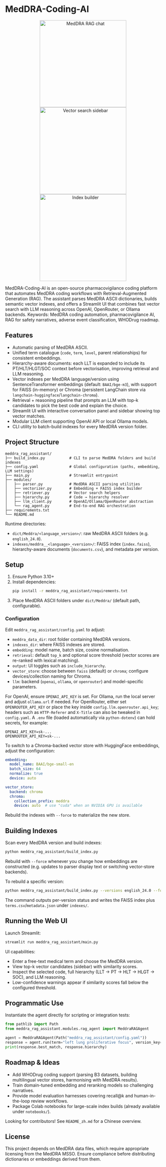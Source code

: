 # MedDRA-Coding-AI

<p align="center">
  <img src="images/Screenshot 2025-10-10 at 11.25.04 PM.png" alt="MedDRA RAG chat" width="280" />
  <img src="images/Screenshot 2025-10-10 at 11.27.31 PM.png" alt="Vector search sidebar" width="280" />
  <img src="images/Screenshot 2025-10-10 at 11.30.01 PM.png" alt="Index builder" width="280" />
</p>

MedDRA-Coding-AI is an open-source pharmacovigilance coding platform that automates MedDRA coding workflows with Retrieval-Augmented Generation (RAG). The assistant parses MedDRA ASCII dictionaries, builds semantic vector indexes, and offers a Streamlit UI that combines fast vector search with LLM reasoning across OpenAI, OpenRouter, or Ollama backends. Keywords: MedDRA coding automation, pharmacovigilance AI, RAG for safety narratives, adverse event classification, WHODrug roadmap.

## Features
- Automatic parsing of MedDRA ASCII.
- Unified term catalogue (`code`, `term`, `level`, parent relationships) for consistent embeddings.
- Hierarchy-aware documents: each LLT is expanded to include its PT/HLT/HLGT/SOC context before vectorisation, improving retrieval and LLM reasoning.
- Vector indexes per MedDRA language/version using SentenceTransformer embeddings (default: `BAAI/bge-m3`), with support for FAISS (in-memory) or Chroma (persistent LangChain store via `langchain-huggingface`/`langchain-chroma`).
- Retrieval + reasoning pipeline that prompts an LLM with top-k candidates to pick the best code and explain the choice.
- Streamlit UI with interactive conversation panel and sidebar showing top vector matches.
- Modular LLM client supporting OpenAI API or local Ollama models.
- CLI utility to batch-build indexes for every MedDRA version folder.

## Project Structure
```
meddra_rag_assistant/
├── build_index.py           # CLI to parse MedDRA folders and build indexes
├── config.yaml              # Global configuration (paths, embedding, LLM settings)
├── main.py                  # Streamlit entrypoint
├── modules/
│   ├── parser.py            # MedDRA ASCII parsing utilities
│   ├── vectorizer.py        # Embedding + FAISS index builder
│   ├── retriever.py         # Vector search helpers
│   ├── hierarchy.py         # Code → hierarchy resolver
│   ├── llm_client.py        # OpenAI/Ollama/OpenRouter abstraction
│   └── rag_agent.py         # End-to-end RAG orchestration
├── requirements.txt
└── README.md
```

Runtime directories:

- `dict/Meddra/<language_version>/`: raw MedDRA ASCII folders (e.g. `english_24.0`).
- `indexes/meddra__<language>_<version>/`: FAISS index (`index.faiss`), hierarchy-aware documents (`documents.csv`), and metadata per version.

## Setup
1. Ensure Python 3.10+
2. Install dependencies:
   ```bash
   pip install -r meddra_rag_assistant/requirements.txt
   ```
3. Place MedDRA ASCII folders under `dict/Meddra/` (default path, configurable).

### Configuration
Edit `meddra_rag_assistant/config.yaml` to adjust:
- `meddra_data_dir`: root folder containing MedDRA versions.
- `indexes_dir`: where FAISS indexes are stored.
- `embedding`: model name, batch size, cosine normalisation.
- `retrieval`: default `top_k` and optional score threshold (vector scores are re-ranked with lexical matching).
- `output`: UI toggles such as `include_hierarchy`.
- `vector_store`: choose between `faiss` (default) or `chroma`; configure devices/collection naming for Chroma.
- `llm`: backend (`openai`, `ollama`, or `openrouter`) and model-specific parameters.

For OpenAI, ensure `OPENAI_API_KEY` is set. For Ollama, run the local server and adjust `ollama.url` if needed.
For OpenRouter, either set `OPENROUTER_API_KEY` or place the key inside `config.llm.openrouter.api_key`; headers such as `HTTP-Referer` and `X-Title` can also be tweaked in `config.yaml`. A `.env` file (loaded automatically via `python-dotenv`) can hold secrets, for example:
```
OPENAI_API_KEY=sk-...
OPENROUTER_API_KEY=sk-...
```

To switch to a Chroma-backed vector store with HuggingFace embeddings, adjust the configuration:
```yaml
embedding:
  model_name: BAAI/bge-small-en
  batch_size: 64
  normalize: true
  device: auto

vector_store:
  backend: chroma
  chroma:
    collection_prefix: meddra
    device: auto  # use "cuda" when an NVIDIA GPU is available
```
Rebuild the indexes with `--force` to materialize the new store.

## Building Indexes
Scan every MedDRA version and build indexes:
```bash
python meddra_rag_assistant/build_index.py
```

Rebuild with `--force` whenever you change how embeddings are constructed (e.g. updates to parser display text or switching vector-store backends).

To rebuild a specific version:
```bash
python meddra_rag_assistant/build_index.py --versions english_24.0 --force
```

The command outputs per-version status and writes the FAISS index plus `terms.csv`/`metadata.json` under `indexes/`.

## Running the Web UI
Launch Streamlit:
```bash
streamlit run meddra_rag_assistant/main.py
```

UI capabilities:
- Enter a free-text medical term and choose the MedDRA version.
- View top-k vector candidates (sidebar) with similarity scores.
- Inspect the selected code, full hierarchy (LLT → PT → HLT → HLGT → SOC), and LLM reasoning.
- Low-confidence warnings appear if similarity scores fall below the configured threshold.

## Programmatic Use
Instantiate the agent directly for scripting or integration tests:
```python
from pathlib import Path
from meddra_rag_assistant.modules.rag_agent import MeddraRAGAgent

agent = MeddraRAGAgent(Path("meddra_rag_assistant/config.yaml"))
response = agent.run(term="left lung proliferative focus", version_key="english_24.0")
print(response.best_match, response.hierarchy)
```

## Roadmap & Ideas

- Add WHODrug coding support (parsing B3 datasets, building multilingual vector stores, harmonising with MedDRA results).
- Train domain-tuned embedding and reranking models so challenging narratives.
- Provide model evaluation harnesses covering recall@k and human-in-the-loop review workflows.
- Package Colab notebooks for large-scale index builds (already available under `notebooks/`).

Looking for contributors! See `README_zh.md` for a Chinese overview.

## License
This project depends on MedDRA data files, which require appropriate licensing from the MedDRA MSSO. Ensure compliance before distributing dictionaries or embeddings derived from them.
